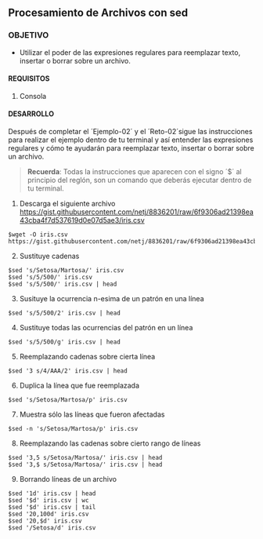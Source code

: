 ## Procesamiento de Archivos con sed

### OBJETIVO 
 - Utilizar el poder de las expresiones regulares para reemplazar texto, insertar o borrar sobre un archivo.

#### REQUISITOS 
1. Consola

#### DESARROLLO

Después de completar el ´Ejemplo-02´ y el ´Reto-02´sigue las instrucciones para realizar el ejemplo dentro de tu terminal y así entender las expresiones regulares y cómo te ayudarán para reemplazar texto, insertar o borrar sobre un archivo.

> **Recuerda**: Todas la instrucciones que aparecen con el signo ´$´ al principio del reglón, son un comando que deberás ejecutar dentro de tu terminal.  

1. Descarga el siguiente archivo https://gist.githubusercontent.com/netj/8836201/raw/6f9306ad21398ea43cba4f7d537619d0e07d5ae3/iris.csv
```
$wget -O iris.csv https://gist.githubusercontent.com/netj/8836201/raw/6f9306ad21398ea43cba4f7d537619d0e07d5ae3/iris.csv
```
2. Sustituye cadenas
````
$sed 's/Setosa/Martosa/' iris.csv
$sed 's/5/500/' iris.csv
$sed 's/5/500/' iris.csv | head
````
3. Susituye la ocurrencia n-esima de un patrón en una línea
````
$sed 's/5/500/2' iris.csv | head
````
4. Sustituye todas las ocurrencias del patrón en un línea
```
$sed 's/5/500/g' iris.csv | head
```
5. Reemplazando cadenas sobre cierta línea
```
$sed '3 s/4/AAA/2' iris.csv | head
```
6. Duplica la línea que fue reemplazada
```
$sed 's/Setosa/Martosa/p' iris.csv
```
7. Muestra sólo las líneas que fueron afectadas
```
$sed -n 's/Setosa/Martosa/p' iris.csv
```
8. Reemplazando las cadenas sobre cierto rango de líneas
```
$sed '3,5 s/Setosa/Martosa/' iris.csv | head
$sed '3,$ s/Setosa/Martosa/' iris.csv | head
````
9. Borrando líneas de un archivo
```
$sed '1d' iris.csv | head
$sed '$d' iris.csv | wc
$sed '$d' iris.csv | tail
$sed '20,100d' iris.csv
$sed '20,$d' iris.csv
$sed '/Setosa/d' iris.csv
```

